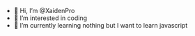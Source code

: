 - 👋 Hi, I’m @XaidenPro
- 👀 I’m interested in coding
- 🌱 I’m currently learning nothing but I want to learn javascript
